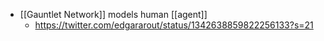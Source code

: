 - [[Gauntlet Network]] models human [[agent]]
    - https://twitter.com/edgararout/status/1342638859822256133?s=21
